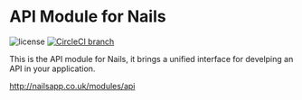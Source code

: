 # API Module for Nails

![license](https://img.shields.io/badge/license-MIT-green.svg)
[![CircleCI branch](https://img.shields.io/circleci/project/github/nailsapp/module-api.svg)](https://circleci.com/gh/nailsapp/module-api)

This is the API module for Nails, it brings a unified interface for develping an API in your application.

http://nailsapp.co.uk/modules/api